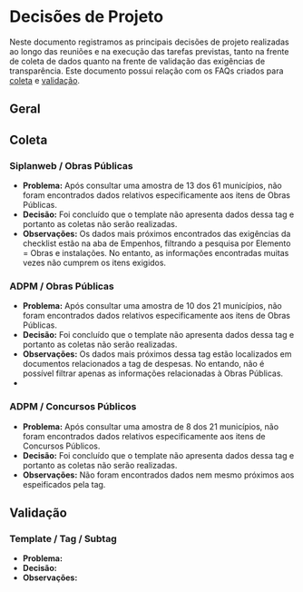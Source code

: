 # Decisões de Projeto

Neste documento registramos as principais decisões de projeto realizadas ao longo das reuniões e na execução das tarefas previstas, tanto na frente de coleta de dados quanto na frente de validação das exigências de transparência. Este documento possui relação com os FAQs criados para [coleta](<FAQ - Coletas.md>) e [validação](<FAQ - Validação.md>).

## Geral

## Coleta
### Siplanweb / Obras Públicas
* **Problema:** Após consultar uma amostra de 13 dos 61 municípios, não foram encontrados dados relativos especificamente aos itens de Obras Públicas.
* **Decisão:** Foi concluído que o template não apresenta dados dessa tag e portanto as coletas não serão realizadas.
* **Observações:** Os dados mais próximos encontrados das exigências da checklist estão na aba de Empenhos, filtrando a pesquisa por Elemento = Obras e instalações. No entanto, as informações encontradas muitas vezes não cumprem os itens exigidos.

### ADPM / Obras Públicas
* **Problema:** Após consultar uma amostra de 10 dos 21 municípios, não foram encontrados dados relativos especificamente aos itens de Obras Públicas.
* **Decisão:** Foi concluído que o template não apresenta dados dessa tag e portanto as coletas não serão realizadas.
* **Observações:** Os dados mais próximos dessa tag estão localizados em documentos relacionados a tag de despesas. No entando, não é possível filtrar apenas as informações relacionadas à Obras Públicas.
* 
### ADPM / Concursos Públicos
* **Problema:** Após consultar uma amostra de 8 dos 21 municípios, não foram encontrados dados relativos especificamente aos itens de Concursos Públicos.
* **Decisão:** Foi concluído que o template não apresenta dados dessa tag e portanto as coletas não serão realizadas.
* **Observações:** Não foram encontrados dados nem mesmo próximos aos espeificados pela tag.

## Validação
### Template / Tag / Subtag
* **Problema:**
* **Decisão:** 
* **Observações:**
